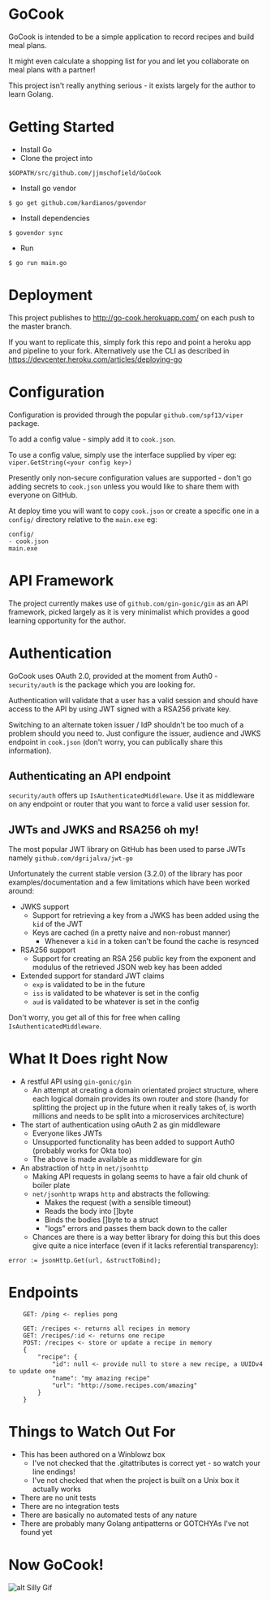 # GoCook
GoCook is intended to be a simple application to record recipes and build meal plans. 

It might even calculate a shopping list for you and let you collaborate on meal plans with a partner!

This project isn't really anything serious - it exists largely for the author to learn Golang.

# Getting Started
* Install Go
* Clone the project into
```
$GOPATH/src/github.com/jjmschofield/GoCook
```
* Install go vendor
```
$ go get github.com/kardianos/govendor
```
* Install dependencies
```
$ govendor sync
```
* Run
```
$ go run main.go
```

# Deployment
This project publishes to http://go-cook.herokuapp.com/ on each push to the master branch.

If you want to replicate this, simply fork this repo and point a heroku app and pipeline to your fork. Alternatively use the CLI as described in https://devcenter.heroku.com/articles/deploying-go

# Configuration
Configuration is provided through the popular `github.com/spf13/viper` package.

To add a config value - simply add it to `cook.json`.

To use a config value, simply use the interface supplied by viper eg: `viper.GetString(<your config key>)`

Presently only non-secure configuration values are supported - don't go adding secrets to `cook.json` unless you would like to share them with everyone on GitHub.

At deploy time you will want to copy `cook.json` or create a specific one in a `config/` directory relative to the `main.exe` eg:

```
config/
- cook.json
main.exe
```

# API Framework
The project currently makes use of `github.com/gin-gonic/gin` as an API framework, picked largely as it is very minimalist which provides a good learning opportunity for the author.

# Authentication
GoCook uses OAuth 2.0, provided at the moment from Auth0 - `security/auth` is the package which you are looking for.

Authentication will validate that a user has a valid session and should have access to the API by using JWT signed with a RSA256 private key.

Switching to an alternate token issuer / IdP shouldn't be too much of a problem should you need to. Just configure the issuer, audience and JWKS endpoint in `cook.json` (don't worry, you can publically share this information). 

## Authenticating an API endpoint
`security/auth` offers up `IsAuthenticatedMiddleware`. Use it as middleware on any endpoint or router that you want to force a valid user session for.

## JWTs and JWKS and RSA256 oh my!
The most popular JWT library on GitHub has been used to parse JWTs namely `github.com/dgrijalva/jwt-go`

Unfortunately the current stable version (3.2.0) of the library has poor examples/documentation and a few limitations which have been worked around:

* JWKS support
  * Support for retrieving a key from  a JWKS has been added using the `kid` of the JWT
  * Keys are cached (in a pretty naive and non-robust manner)
     * Whenever a `kid` in a token can't be found the cache is resynced           
* RSA256 support
  * Support for creating an RSA 256 public key from the exponent and modulus of the retrieved JSON web key has been added 
* Extended support for standard JWT claims
  * `exp` is validated to be in the future
  * `iss` is validated to be whatever is set in the config
  * `aud` is validated to be whatever is set in the config
  
Don't worry, you get all of this for free when calling `IsAuthenticatedMiddleware`.  

# What It Does right Now
* A restful API using `gin-gonic/gin`
  * An attempt at creating a domain orientated project structure, where each logical domain provides its own router and store (handy for splitting the project up in the future when it really takes of, is worth millions and needs to be split into a microservices architecture)
* The start of authentication using oAuth 2 as gin middleware
  * Everyone likes JWTs
  * Unsupported functionality has been added to support Auth0 (probably works for Okta too)
  * The above is made available as middleware for gin  
* An abstraction of `http` in `net/jsonhttp`
  * Making API requests in golang seems to have a fair old chunk of boiler plate
  * `net/jsonhttp` wraps `http` and abstracts the following:
    * Makes the request (with a sensible timeout)
    * Reads the body into []byte
    * Binds the bodies []byte to a struct
    * "logs" errors and passes them back down to the caller
  * Chances are there is a way better library for doing this but this does give quite a nice interface (even if it lacks referential transparency):
```
error := jsonHttp.Get(url, &structToBind);
```

# Endpoints
```
    GET: /ping <- replies pong
    
    GET: /recipes <- returns all recipes in memory
    GET: /recipes/:id <- returns one recipe
    POST: /recipes <- store or update a recipe in memory
    {
    	"recipe": {
    		"id": null <- provide null to store a new recipe, a UUIDv4 to update one
    		"name": "my amazing recipe"
    		"url": "http://some.recipes.com/amazing"
    	} 	
    }
```  

# Things to Watch Out For
* This has been authored on a Winblowz box
  * I've not checked that the .gitattributes is correct yet - so watch your line endings!
  * I've not checked that when the project is built on a Unix box it actually works
* There are no unit tests
* There are no integration tests
* There are basically no automated tests of any nature  
* There are probably many Golang antipatterns or GOTCHYAs I've not found yet

# Now GoCook!
![alt Silly Gif](https://thumbs.gfycat.com/WarlikeQuarrelsomeBuck-max-1mb.gif)
